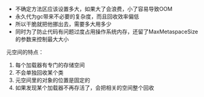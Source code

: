 - 不确定方法区应该设置多大，如果大了会浪费，小了容易导致OOM
- 永久代为gc带来不必要的复杂度，而且回收效率偏低
- 所以干脆就把他挪出去，需要多大用多少
- 同时为了防止代码有问题过度占用操作系统内存，还留了MaxMetaspaceSize的参数来控制最大大小

元空间的特点：
1. 每个加载器有专门的存储空间
2. 不会单独回收某个类
3. 元空间里的对象的位置是固定的
4. 如果发现某个加载器不再存活了，会把相关的空间整个回收